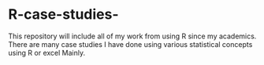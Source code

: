 # R-case-studies-
This repository will include all of my work from using R since my academics.
There are many case studies I have done using various statistical concepts using R or excel Mainly.
